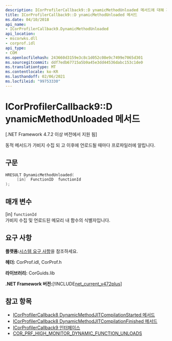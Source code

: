 ```yaml
---
description: ICorProfilerCallback9::D ynamicMethodUnloaded 메서드에 대해 자세히 알아보세요.
title: ICorProfilerCallback9::D ynamicMethodUnloaded 메서드
ms.date: 04/10/2018
api_name:
- ICorProfilerCallback9.DynamicMethodUnloaded
api_location:
- mscorwks.dll
- corprof.idl
api_type:
- COM
ms.openlocfilehash: 243660d3159e3c8c1d052c08e9c7499e7065d301
ms.sourcegitcommit: ddf7edb67715a5b9a45e3dd44536dabc153c1de0
ms.translationtype: MT
ms.contentlocale: ko-KR
ms.lasthandoff: 02/06/2021
ms.locfileid: "99753330"
---
```

# <a name="icorprofilercallback9dynamicmethodunloaded-method"></a>ICorProfilerCallback9::D ynamicMethodUnloaded 메서드

[.NET Framework 4.7.2 이상 버전에서 지원 됨]  
  
동적 메서드가 가비지 수집 되 고 이후에 언로드될 때마다 프로파일러에 알립니다.  
  
## <a name="syntax"></a>구문  
  
```cpp  
HRESULT DynamicMethodUnloaded(  
     [in]  FunctionID  functionId
);  
```  
  
## <a name="parameters"></a>매개 변수  

[in] `functionId`  
가비지 수집 및 언로드된 메모리 내 함수의 식별자입니다.

## <a name="requirements"></a>요구 사항  

 **플랫폼:**[시스템 요구 사항](../../get-started/system-requirements.md)을 참조하세요.  
  
 **헤더:** CorProf.idl, CorProf.h  
  
 **라이브러리:** CorGuids.lib  
  
 **.NET Framework 버전:**[!INCLUDE[net_current_v472plus](../../../../includes/net-current-v472plus.md)]  
  
## <a name="see-also"></a>참고 항목

- [ICorProfilerCallback8 DynamicMethodJITCompilationStarted 메서드](icorprofilercallback8-dynamicmethodjitcompilationstarted-method.md)
- [ICorProfilerCallback8 DynamicMethodJITCompilationFinished 메서드](icorprofilercallback8-dynamicmethodjitcompilationfinished-method.md)
- [ICorProfilerCallback9 인터페이스](icorprofilercallback9-interface.md)
- [COR_PRF_HIGH_MONITOR_DYNAMIC_FUNCTION_UNLOADS](cor-prf-high-monitor-enumeration.md)
